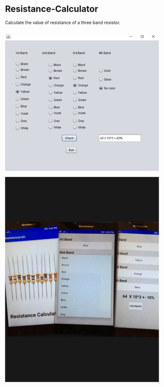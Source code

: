 # Resistance-Calculator
Calculate the value of resistance of a three band resistor.
<html>
<head>
<title></title>
</head>
<body>
<Br>
<img src="https://raw.githubusercontent.com/kapoor-rakshit/Resistance-Calculator/master/resistor.PNG"></img>
<Br><Br>
<img src="https://github.com/kapoor-rakshit/Resistance-Calculator/blob/master/image.png">
</body>
</html>
